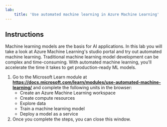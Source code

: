 ```yaml
---
lab:
    title: 'Use automated machine learning in Azure Machine Learning'
---
```


## Instructions
Machine learning models are the basis for AI applications. In this lab you will take a look at Azure Machine Learning's studio portal and try out automated machine learning. Traditional machine learning model development can be complex and time-consuming. With automated machine learning, you'll accelerate the time it takes to get production-ready ML models.      

1. Go to the Microsoft Learn module at **https://docs.microsoft.com/learn/modules/use-automated-machine-learning/** and complete the following units in the browser: 
    - Create an Azure Machine Learning workspace
    - Create compute resources
    - Explore data 
    - Train a machine learning model 
    - Deploy a model as a service 
2. Once you complete the steps, you can close this window. 